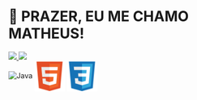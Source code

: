 # 💫 PRAZER, EU ME CHAMO MATHEUS!

<div>
 <a href="https://github.com/matheuslinxy">
   <img height="153em" src ="https://github-readme-stats.vercel.app/api?username=matheuslinxy&show_incons=true&theme-dracula&include_all_commits=true&count_private=true" >
   <img height="153em" src ="https://github-readme-stats.vercel.app/api/top-langs/?username=matheuslinxy&layout=compact&langs_count=16&theme=dracula" >
 </a>
 </div>

<div>
  <img src="https://cdn.jsdelivr.net/gh/devicons/devicon/icons/java/java-original.svg" alt="Java" width="60" height="60"/>
  <img align="center" alt="HTML" height="60" width="60" src="https://raw.githubusercontent.com/devicons/devicon/master/icons/html5/html5-original.svg ">
  <img align="center" alt="CSS" height="60" width="60" src="https://raw.githubusercontent.com/devicons/devicon/master/icons/css3/css3-original.svg">
</div>
 
</div>
 








<!-- Proudly created with GPRM ( https://gprm.itsvg.in ) -->
